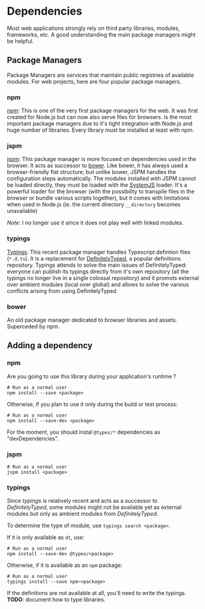 # Dependencies

Most web applications strongly rely on third party libraries, modules, frameworks, etc. A good understanding the main
package managers might be helpful.

## Package Managers ##

Package Managers are services that maintain public registries of available modules.
For web projects, here are four popular package managers.

### npm

[npm](http://npmjs.com/): This is one of the very first package managers for the web. It was first created for Node.js
but can now also serve files for browsers. Is the most important package managers due to it's tight integration with Node.js
and huge number of libraries. Every library must be installed at least with npm.

### jspm
  
[jspm](http://jspm.io/): This package manager is more focused on dependencies used in the browser. It acts as successor
to [bower](http://bower.io/). Like bower, it has always used a browser-friendly flat structure; but unlike bower, JSPM
handles the configuration steps automatically. The modules installed with JSPM cannot be loaded directly, they must be
loaded with the [SystemJS](https://github.com/systemjs/systemjs) loader. It's a powerful loader for the browser
(with the possibility to transpile files in the browser or bundle various scripts together), but it comes with limitations
when used in Node.js (ie. the current directory `__directory` becomes unavailable)

*Note*: I no longer use it since it does not play well with linked modules.

### typings

[Typings](https://github.com/typings/typings): This recent package manager handles Typescript defintion files (`*.d.ts`).
It is a replacement for [DefinitelyTyped](http://definitelytyped.org/), a popular definitions repository. Typings attends
to solve the main issues of DefinitelyTyped: everyone can publish its typings directly from it's own repository (all the typings
no longer live in a single colossal repository) and it promots external over ambient modules (local over global) and allows
to solve the various conflicts arising from using DefinitelyTyped

### bower

An old package manager dedicated to browser libraries and assets. Superceded by npm.

## Adding a dependency

### npm ###

Are you going to use this library during your application's runtime ?

```shell
# Run as a normal user
npm install --save <package>
```

Otherwise, if you plan to use it only during the build or test process:

```shell
# Run as a normal user
npm install --save-dev <package>
```

For the moment, you should instal `@types/*` dependencies as "devDependencies".

### jspm ###

```shell
# Run as a normal user
jspm install <package>
```

### typings ###

Since *typings* is relatively recent and acts as a successor to *DefinitelyTyped*, some modules might not be available yet as
external modules but only as ambient modules from *DefinitelyTyped*.

To determine the type of module, use `typings search <package>`.

If it is only available as `dt`, use:

```shell
# Run as a normal user
npm install --save-dev @types/<package>
```

Otherwise, if it is available as an `npm` package:

```shell
# Run as a normal user
typings install --save npm~<package>
```

If the definitions are not available at all, you'll need to write the typings.
**TODO**: document how to type libraries.
